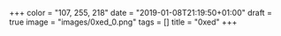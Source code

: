 +++
color = "107, 255, 218"
date = "2019-01-08T21:19:50+01:00"
draft = true
image = "images/0xed_0.png"
tags = []
title = "0xed"
+++
